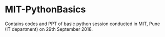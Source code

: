 # MIT-PythonBasics
Contains codes and PPT of basic python session conducted in MIT, Pune (IT department) on 29th September 2018.
